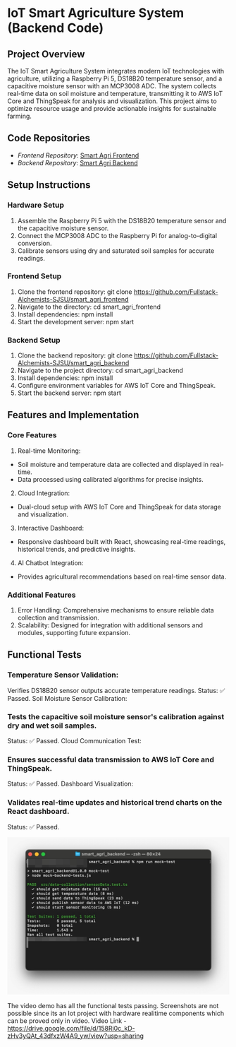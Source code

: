# IoT Smart Agriculture System (Backend Code)

## Project Overview

The IoT Smart Agriculture System integrates modern IoT technologies with agriculture, utilizing a Raspberry Pi 5, DS18B20 temperature sensor, and a capacitive moisture sensor with an MCP3008 ADC. The system collects real-time data on soil moisture and temperature, transmitting it to AWS IoT Core and ThingSpeak for analysis and visualization. This project aims to optimize resource usage and provide actionable insights for sustainable farming.

## Code Repositories

- *Frontend Repository*: [Smart Agri Frontend](https://github.com/Fullstack-Alchemists-SJSU/smart_agri_frontend)
- *Backend Repository*: [Smart Agri Backend](https://github.com/Fullstack-Alchemists-SJSU/smart_agri_backend)

## Setup Instructions

### Hardware Setup

1. Assemble the Raspberry Pi 5 with the DS18B20 temperature sensor and the capacitive moisture sensor.
2. Connect the MCP3008 ADC to the Raspberry Pi for analog-to-digital conversion.
3. Calibrate sensors using dry and saturated soil samples for accurate readings.

### Frontend Setup

1. Clone the frontend repository:
   git clone https://github.com/Fullstack-Alchemists-SJSU/smart_agri_frontend
2.  Navigate to the directory:
    cd smart_agri_frontend
3. Install dependencies:
    npm install
4. Start the development server:
    npm start

### Backend Setup

1. Clone the backend repository:
git clone https://github.com/Fullstack-Alchemists-SJSU/smart_agri_backend
2. Navigate to the project directory:
cd smart_agri_backend
3. Install dependencies:
npm install
4. Configure environment variables for AWS IoT Core and ThingSpeak.
5. Start the backend server:
npm start

## Features and Implementation
### Core Features
1. Real-time Monitoring:
- Soil moisture and temperature data are collected and displayed in real-time.
- Data processed using calibrated algorithms for precise insights.
2.  Cloud Integration:
- Dual-cloud setup with AWS IoT Core and ThingSpeak for data storage and visualization.
3. Interactive Dashboard:
- Responsive dashboard built with React, showcasing real-time readings, historical trends, and predictive insights.
4. AI Chatbot Integration:
- Provides agricultural recommendations based on real-time sensor data.
### Additional Features
1. Error Handling: Comprehensive mechanisms to ensure reliable data collection and transmission.
2. Scalability: Designed for integration with additional sensors and modules, supporting future expansion.

## Functional Tests
### Temperature Sensor Validation:

Verifies DS18B20 sensor outputs accurate temperature readings.
Status: ✅ Passed.
Soil Moisture Sensor Calibration:

### Tests the capacitive soil moisture sensor's calibration against dry and wet soil samples.
Status: ✅ Passed.
Cloud Communication Test:

### Ensures successful data transmission to AWS IoT Core and ThingSpeak.
Status: ✅ Passed.
Dashboard Visualization:

### Validates real-time updates and historical trend charts on the React dashboard.
Status: ✅ Passed.

![Functional Tests Passing](backend-mocktests.jpeg)

The video demo has all the functional tests passing. Screenshots are not possible since its an Iot project with hardware realitime components which can be proved only in video. 
Video Link - https://drive.google.com/file/d/158Ri0c_kD-zHv3yQAt_43dfxzW4A9_yw/view?usp=sharing
